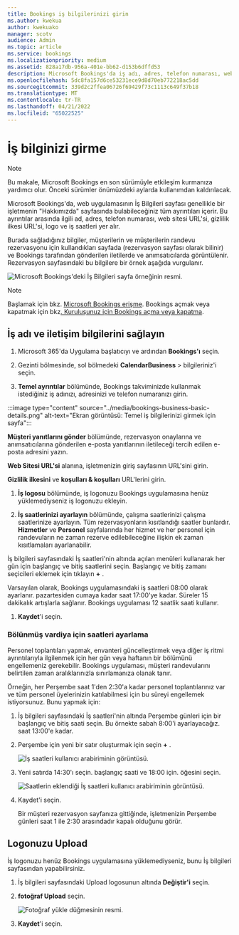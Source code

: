 ```yaml
---
title: Bookings iş bilgilerinizi girin
ms.author: kwekua
author: kwekuako
manager: scotv
audience: Admin
ms.topic: article
ms.service: bookings
ms.localizationpriority: medium
ms.assetid: 828a17db-956a-401e-bb62-d153b6dffd53
description: Microsoft Bookings'da iş adı, adres, telefon numarası, web sitesi URL'si, logo ve iş saatleri dahil olmak üzere Hakkımızda sayfanızı oluşturmak için bu yönergeleri izleyin.
ms.openlocfilehash: 5dc8fa157d6ce53231ece9d8d70eb772218ac5dd
ms.sourcegitcommit: 339d2c2ffea06726f69429f73c1113c649f37b18
ms.translationtype: MT
ms.contentlocale: tr-TR
ms.lasthandoff: 04/21/2022
ms.locfileid: "65022525"
---
```

# <a name="enter-your-business-information"></a>İş bilginizi girme

> [!NOTE]
> Bu makale, Microsoft Bookings en son sürümüyle etkileşim kurmanıza yardımcı olur. Önceki sürümler önümüzdeki aylarda kullanımdan kaldırılacak.

Microsoft Bookings'da, web uygulamasının İş Bilgileri sayfası genellikle bir işletmenin "Hakkımızda" sayfasında bulabileceğiniz tüm ayrıntıları içerir. Bu ayrıntılar arasında ilgili ad, adres, telefon numarası, web sitesi URL'si, gizlilik ilkesi URL'si, logo ve iş saatleri yer alır.

Burada sağladığınız bilgiler, müşterilerin ve müşterilerin randevu rezervasyonu için kullandıkları sayfada (rezervasyon sayfası olarak bilinir) ve Bookings tarafından gönderilen iletilerde ve anımsatıcılarda görüntülenir. Rezervasyon sayfasındaki bu bilgilere bir örnek aşağıda vurgulanır.

   ![Microsoft Bookings'deki İş Bilgileri sayfa örneğinin resmi.](../media/bookings-business-info-2.png)

> [!NOTE]
> Başlamak için bkz. [Microsoft Bookings erişme](get-access.md). Bookings açmak veya kapatmak için bkz[. Kuruluşunuz için Bookings açma veya kapatma](turn-bookings-on-or-off.md).

## <a name="provide-business-name-and-contact-information"></a>İş adı ve iletişim bilgilerini sağlayın

1. Microsoft 365'da Uygulama başlatıcıyı ve ardından **Bookings'ı** seçin.

1. Gezinti bölmesinde, sol bölmedeki **CalendarBusiness**  >  bilgileriniz'i seçin.

1. **Temel ayrıntılar** bölümünde, Bookings takviminizde kullanmak istediğiniz iş adınızı, adresinizi ve telefon numaranızı girin.

:::image type="content" source="../media/bookings-business-basic-details.png" alt-text="Ekran görüntüsü: Temel iş bilgilerinizi girmek için sayfa":::

**Müşteri yanıtlarını gönder** bölümünde, rezervasyon onaylarına ve anımsatıcılarına gönderilen e-posta yanıtlarının iletileceği tercih edilen e-posta adresini yazın.

**Web Sitesi URL'si** alanına, işletmenizin giriş sayfasının URL'sini girin.

**Gizlilik ilkesini** ve **koşulları & koşulları** URL'lerini girin.

1. **İş logosu** bölümünde, iş logonuzu Bookings uygulamasına henüz yüklemediyseniz iş logonuzu ekleyin.

1. **İş saatlerinizi ayarlayın** bölümünde, çalışma saatlerinizi çalışma saatlerinize ayarlayın. Tüm rezervasyonların kısıtlandığı saatler bunlardır. **Hizmetler** ve **Personel** sayfalarında her hizmet ve her personel için randevuların ne zaman rezerve edilebileceğine ilişkin ek zaman kısıtlamaları ayarlanabilir.

İş bilgileri sayfasındaki İş saatleri'nin altında açılan menüleri kullanarak her gün için başlangıç ve bitiş saatlerini seçin. Başlangıç ve bitiş zamanı seçicileri eklemek için tıklayın **+** .

Varsayılan olarak, Bookings uygulamasındaki iş saatleri 08:00 olarak ayarlanır. pazartesiden cumaya kadar saat 17:00'ye kadar. Süreler 15 dakikalık artışlarla sağlanır. Bookings uygulaması 12 saatlik saati kullanır.

1. **Kaydet**'i seçin.

### <a name="how-to-set-hours-for-a-split-shift"></a>Bölünmüş vardiya için saatleri ayarlama

Personel toplantıları yapmak, envanteri güncelleştirmek veya diğer iş ritmi ayrıntılarıyla ilgilenmek için her gün veya haftanın bir bölümünü engellemeniz gerekebilir. Bookings uygulaması, müşteri randevularını belirtilen zaman aralıklarınızla sınırlamanıza olanak tanır.

Örneğin, her Perşembe saat 1'den 2:30'a kadar personel toplantılarınız var ve tüm personel üyelerinizin katılabilmesi için bu süreyi engellemek istiyorsunuz. Bunu yapmak için:

1. İş bilgileri sayfasındaki İş saatleri'nin altında Perşembe günleri için bir başlangıç ve bitiş saati seçin. Bu örnekte sabah 8:00'i ayarlayacağız. saat 13:00'e kadar.

1. Perşembe için yeni bir satır oluşturmak için seçin **+** .

   ![İş saatleri kullanıcı arabiriminin görüntüsü.](../media/bookings-split-shift-1.png)

1. Yeni satırda 14:30'ı seçin. başlangıç saati ve 18:00 için. öğesini seçin.

   ![Saatlerin eklendiği İş saatleri kullanıcı arabiriminin görüntüsü.](../media/bookings-split-shift-hours-1.png)

1. Kaydet'i seçin.

    Bir müşteri rezervasyon sayfanıza gittiğinde, işletmenizin Perşembe günleri saat 1 ile 2:30 arasındadır kapalı olduğunu görür.

## <a name="upload-your-logo"></a>Logonuzu Upload

İş logonuzu henüz Bookings uygulamasına yüklemediyseniz, bunu İş bilgileri sayfasından yapabilirsiniz.

1. İş bilgileri sayfasındaki Upload logosunun altında **Değiştir'i** seçin.

1. **fotoğraf Upload** seçin.

   ![Fotoğraf yükle düğmesinin resmi.](../media/bookings-upload-photo.png)

1. **Kaydet**'i seçin.
